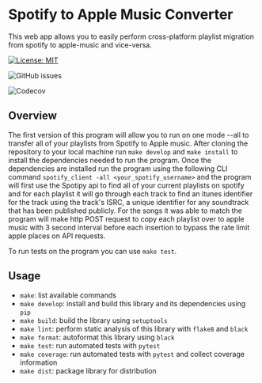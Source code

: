 # Spotify to Apple Music Converter

This web app allows you to easily perform cross-platform playlist migration from spotify to apple-music and vice-versa.

[![License: MIT](https://img.shields.io/badge/License-MIT-yellow.svg)](https://opensource.org/licenses/MIT)

![GitHub issues](https://img.shields.io/github/issues-raw/Beza4598/spotify_apple_converter)

![Codecov](https://img.shields.io/codecov/c/github/Beza4598/spotify_apple_converter)

## Overview

The first version of this program will allow you to run on one mode --all to transfer all of your playlists from Spotify to Apple music. After cloning the repository to your local machine run `make develop` and `make install` to install the dependencies needed to run the program. Once the dependencies are installed run the program using the following CLI command `spotify_client -all <your_spotify_username>` and the program will first use the Spotipy api to find all of your current playlists on spotify and for each playlist it will go through each track to find an itunes identifier for the track using the track's ISRC, a unique identifier for any soundtrack that has been published publicly. For the songs it was able to match the program will make http POST request to copy each playlist over to apple music with 3 second interval before each insertion to bypass the rate limit apple places on API requests.

To run tests on the program you can use `make test`.


## Usage
- `make`: list available commands
- `make develop`: install and build this library and its dependencies using `pip`
- `make build`: build the library using `setuptools`
- `make lint`: perform static analysis of this library with `flake8` and `black`
- `make format`: autoformat this library using `black`
- `make test`: run automated tests with `pytest`
- `make coverage`: run automated tests with `pytest` and collect coverage information
- `make dist`: package library for distribution
